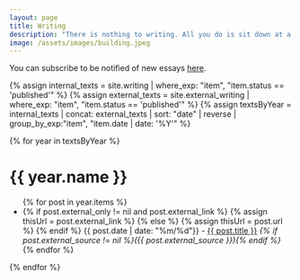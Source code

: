 ```yaml
---
layout: page
title: Writing
description: "There is nothing to writing. All you do is sit down at a typewriter and bleed."
image: /assets/images/building.jpeg
---
```


<!-- You can subscribe to receive occasional updates ([archive](https://buttondown.com/benchugg/archive/)).  

<div class='signup-form'>
<form
  action="https://buttondown.email/api/emails/embed-subscribe/benchugg"
  method="post"
  target="popupwindow"
  onsubmit="window.open('https://buttondown.email/benchugg', 'popupwindow')"
  class="embeddable-buttondown-form"
>
  <input type="email" name="email" id="bd-email" placeholder='email'/>
  <input type="submit" value="Subscribe" />
</form>
</div>


<br/> -->

You can subscribe to be notified of new essays [here](https://stepstophaeacia.substack.com/). 

{% assign internal_texts = site.writing | where_exp: "item", "item.status == 'published'" %}
{% assign external_texts = site.external_writing | where_exp: "item", "item.status == 'published'" %}
{% assign textsByYear = internal_texts | concat: external_texts | sort: "date" | reverse | group_by_exp:"item", "item.date | date: '%Y'" %}


{% for year in textsByYear %}
  <h1>{{ year.name }}</h1>
  <ul>
      {% for post in year.items %}
        <li>
            {% if post.external_only != nil and post.external_link %}
                {% assign thisUrl = post.external_link %}
            {% else %}
                {% assign thisUrl = post.url %}
            {% endif %}
            {{ post.date | date: "%m/%d"}} - <a href="{{ thisUrl }}">{{ post.title }}</a>
            <i>{% if post.external_source != nil %}({{ post.external_source }}){% endif %}</i>
        </li>
      {% endfor %}
    </ul>
{% endfor %}

